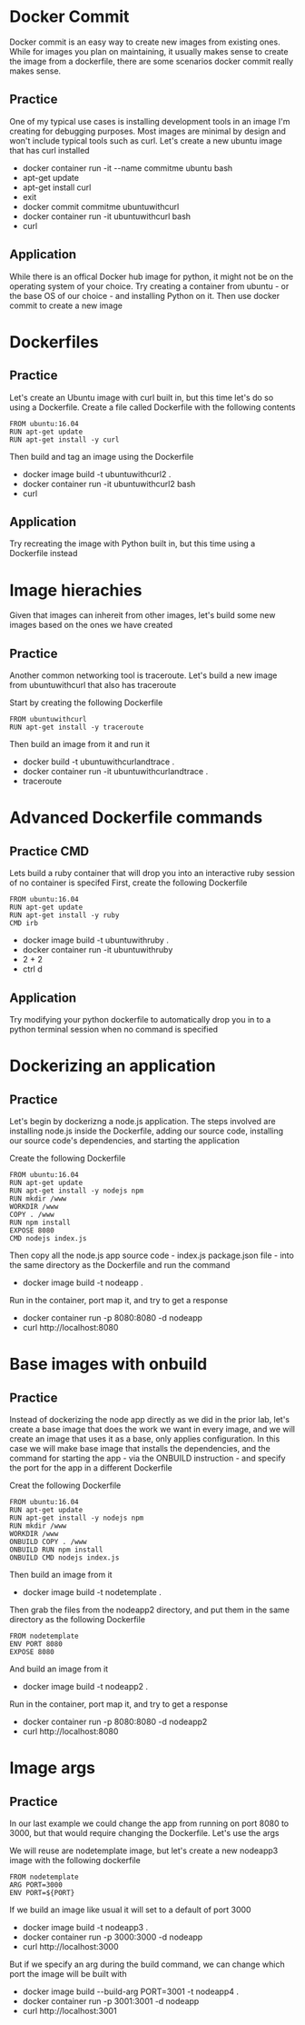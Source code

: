 # Docker Commit
Docker commit is an easy way to create new images from existing ones. While for
images you plan on maintaining, it usually makes sense to create the image from
a dockerfile, there are some scenarios docker commit really makes sense.

## Practice
One of my typical use cases is installing development tools in an image I'm
creating for debugging purposes. Most images are minimal by design and won't
include typical tools such as curl. Let's create a new ubuntu image that has
curl installed

* docker container run -it --name commitme ubuntu bash
* apt-get update
* apt-get install curl
* exit
* docker commit commitme ubuntuwithcurl
* docker container run -it ubuntuwithcurl bash
* curl

## Application
While there is an offical Docker hub image for python, it might not be on the
operating system of your choice. Try creating a container from ubuntu - or the
base OS of our choice - and installing Python on it. Then use docker commit
to create a new image

# Dockerfiles

## Practice
Let's create an Ubuntu image with curl built in, but this time let's do so
using a Dockerfile. Create a file called Dockerfile with the following contents

```
FROM ubuntu:16.04
RUN apt-get update
RUN apt-get install -y curl
```
Then build and tag an image using the Dockerfile
* docker image build -t ubuntuwithcurl2 .
* docker container run -it ubuntuwithcurl2 bash
* curl

## Application
Try recreating the image with Python built in, but this time using a Dockerfile
instead

# Image hierachies
Given that images can inhereit from other images, let's build some new images
based on the ones we have created

## Practice
Another common networking tool is traceroute. Let's build a new image from
ubuntuwithcurl that also has traceroute

Start by creating the following Dockerfile
```
FROM ubuntuwithcurl
RUN apt-get install -y traceroute
```
Then build an image from it and run it
* docker build -t ubuntuwithcurlandtrace .
* docker container run -it ubuntuwithcurlandtrace .
* traceroute

# Advanced Dockerfile commands

## Practice CMD
Lets build a ruby container that will drop you into an
interactive ruby session of no container is specifed First,
create the following Dockerfile
```
FROM ubuntu:16.04
RUN apt-get update
RUN apt-get install -y ruby
CMD irb
```
* docker image build -t ubuntuwithruby .
* docker container run -it ubuntuwithruby
* 2 + 2
* ctrl d

## Application
Try modifying your python dockerfile to automatically drop you
in to a python terminal session when no command is specified

# Dockerizing an application
## Practice
Let's begin by dockerizng a node.js application. The steps involved
are installing node.js inside the Dockerfile, adding our source code,
installing our source code's dependencies, and starting the application

Create the following Dockerfile
```
FROM ubuntu:16.04
RUN apt-get update
RUN apt-get install -y nodejs npm
RUN mkdir /www
WORKDIR /www
COPY . /www
RUN npm install
EXPOSE 8080
CMD nodejs index.js
```
Then copy all the node.js app source code - index.js package.json file -
into the same directory as the Dockerfile and run the command

* docker image build -t nodeapp .

Run in the container, port map it, and try to get a response

* docker container run -p 8080:8080 -d nodeapp
* curl http://localhost:8080

# Base images with onbuild
## Practice

Instead of dockerizing the node app directly as we did in the prior lab, let's
create a base image that does the work we want in every image, and we will
create an image that uses it as a base, only applies configuration. In this
case we will make base image that installs the dependencies, and the
command for starting the app - via the ONBUILD instruction - and specify
the port for the app in a different Dockerfile

Creat the following Dockerfile

```
FROM ubuntu:16.04
RUN apt-get update
RUN apt-get install -y nodejs npm
RUN mkdir /www
WORKDIR /www
ONBUILD COPY . /www
ONBUILD RUN npm install
ONBUILD CMD nodejs index.js
```

Then build an image from it

* docker image build -t nodetemplate .

Then grab the files from the nodeapp2 directory, and put them
in the same directory as the following Dockerfile

```
FROM nodetemplate
ENV PORT 8080
EXPOSE 8080
```

And build an image from it
* docker image build -t nodeapp2 .

Run in the container, port map it, and try to get a response

* docker container run -p 8080:8080 -d nodeapp2
* curl http://localhost:8080

# Image args
## Practice

In our last example we could change the app from running on port 8080 to
3000, but that would require changing the Dockerfile. Let's use the args

We will reuse are nodetemplate image, but let's create a new nodeapp3 image with
the following dockerfile

```
FROM nodetemplate
ARG PORT=3000
ENV PORT=${PORT}
```

If we build an image like usual it will set to a default of port 3000

* docker image build -t nodeapp3 .
* docker container run -p 3000:3000 -d nodeapp
* curl http://localhost:3000

But if we specify an arg during the build command, we can change which
port the image will be built with

* docker image build --build-arg PORT=3001 -t nodeapp4 .
* docker container run -p 3001:3001 -d nodeapp
* curl http://localhost:3001
